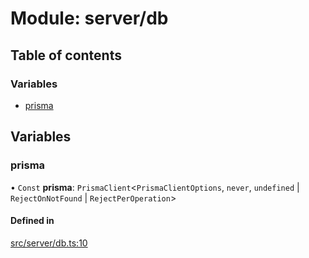 # Module: server/db

## Table of contents

### Variables

- [prisma](../wiki/server.db#prisma)

## Variables

### prisma

• `Const` **prisma**: `PrismaClient`<`PrismaClientOptions`, `never`, `undefined` \| `RejectOnNotFound` \| `RejectPerOperation`\>

#### Defined in

[src/server/db.ts:10](https://github.com/omerdemirkan/cs-130-project/blob/c363b4d/web/src/server/db.ts#L10)
